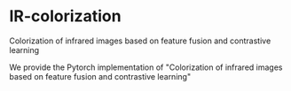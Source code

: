 # IR-colorization
Colorization of infrared images based on feature fusion and contrastive learning

We provide the Pytorch implementation of "Colorization of infrared images based on feature fusion and contrastive learning"

